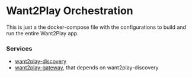 # Want2Play Orchestration

This is just a the docker-compose file with the configurations to build and run the entire Want2Play app.

### Services

* [want2play-discovery](https://github.com/maguero/want2play-discovery)
* [want2play-gateway](https://github.com/maguero/want2play-gateway), that depends on want2play-discovery
